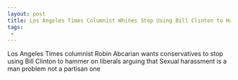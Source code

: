 ```yaml
---
layout: post
title: Los Angeles Times Columnist Whines Stop Using Bill Clinton to Hammer on Liberals
tags:
 -
---
```

Los Angeles Times columnist Robin Abcarian wants conservatives to stop using Bill Clinton to hammer on liberals arguing that Sexual harassment is a man problem not a partisan one
